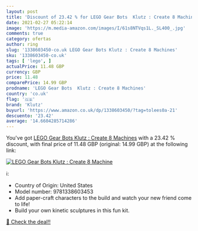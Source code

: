 ```yaml
---
layout: post
title: 'Discount of 23.42 % for LEGO Gear Bots  Klutz : Create 8 Machine'
date: 2021-02-27 05:22:14
image: 'https://m.media-amazon.com/images/I/61s8NTVqs1L._SL400_.jpg'
comments: true
category: ofertas
author: ring
slug: '1338603450-co.uk LEGO Gear Bots Klutz : Create 8 Machines'
sku: '1338603450-co.uk'
tags: [ 'lego', ]
actualPrice: 11.48 GBP
currency: GBP
price: 11.48
comparePrice: 14.99 GBP
prodname: 'LEGO Gear Bots  Klutz : Create 8 Machines'
country: 'co.uk'
flag: '🇬🇧'
brand: 'Klutz'
buyurl: 'https://www.amazon.co.uk/dp/1338603450/?tag=tolees0a-21'
descuento: '23.42'
average: '14.6604285714286'
---
```


You've got [LEGO Gear Bots  Klutz : Create 8 Machines](https://www.amazon.co.uk/dp/1338603450/?tag=tolees0a-21) with a  23.42 % discount, with final price of 11.48 GBP (original: 14.99 GBP) at the following link:

[![LEGO Gear Bots  Klutz : Create 8 Machine](https://m.media-amazon.com/images/I/61s8NTVqs1L._SL400_.jpg)](https://www.amazon.co.uk/dp/1338603450/?tag=tolees0a-21)

ℹ️:

- Country of Origin: United States
- Model number: 9781338603453
- Add paper-craft characters to the build and watch your new friend come to life!
- Build your own kinetic sculptures in this fun kit.

[🛒 Check the deal!!](https://www.amazon.co.uk/dp/1338603450/?tag=tolees0a-21)
